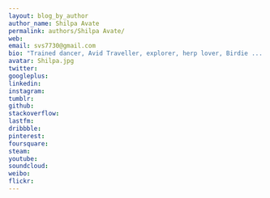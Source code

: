 ```yaml
---
layout: blog_by_author
author_name: Shilpa Avate
permalink: authors/Shilpa Avate/
web: 
email: svs7730@gmail.com
bio: "Trained dancer, Avid Traveller, explorer, herp lover, Birdie ....."
avatar: Shilpa.jpg
twitter: 
googleplus:
linkedin:
instagram:
tumblr:
github:
stackoverflow:
lastfm:
dribbble:
pinterest:
foursquare:
steam:
youtube:
soundcloud:
weibo:
flickr:
---
```

